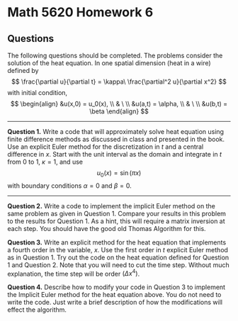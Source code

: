 # Math 5620 Homework 6

## Questions

The following questions should be completed. The
problems consider the solution of the heat equation.
In one spatial dimension (heat in a wire) defined by
$$
  \frac{\partial u}{\partial t}
     = \kappa\ \frac{\partial^2 u}{\partial x^2}
$$
with initial condition,
$$
  \begin{align}
    &u(x,0) = u_0(x), \\
    & \ \\
    &u(a,t) = \alpha, \\
    & \ \\
    &u(b,t) = \beta
  \end{align}
$$

---

**Question 1.** Write a code that will approximately solve heat equation using finite difference methods as discussed in class and presented in the book. Use an explicit Euler method for the discretization in $t$ and a central difference in $x$. Start with the unit interval as the domain and integrate in $t$ from $0$ to $1$, $\kappa=1$, and use
$$
  u_0(x) = \sin(\pi x)
$$
with boundary conditions $\alpha=0$ and $\beta=0$.

---

**Question 2.** Write a code to implement the
implicit Euler method on the same problem as given
in Question 1. Compare your results in this problem
to the results for Question 1. As a hint, this will
require a matrix inversion at each step. You should
have the good old Thomas Algorithm for this.

**Question 3.** Write an explicit method for the
heat equation that implements a fourth order in the
variable, $x$. Use the first order in $t$ explicit
Euler method as in Question 1. Try out the code on
the heat equation defined for Question 1 and
Question 2. Note that you will need to cut the time
step. Without much explanation, the time step will
be order $(\Delta x^4)$.

**Question 4.** Describe how to modify your code in
Question 3 to implement the Implicit Euler method
for the heat equation above. You do not need to
write the code. Just write a brief description of
how the modifications will effect the algorithm.
